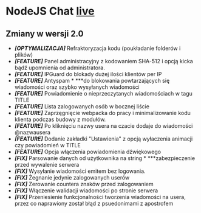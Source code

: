 # NodeJS Chat [live](https://talk.kucharskov.pl/)

## Zmiany w wersji 2.0
* ***[OPTYMALIZACJA]*** Refraktoryzacja kodu (poukładanie folderów i plików)
* ***[FEATURE]*** Panel administracyjny z kodowaniem SHA-512 i opcją kicka bądź upomnienia od administratora.
* ***[FEATURE]*** IPGuard do blokady dużej ilości klientów per IP
* ***[FEATURE]*** Antyspam * ***do blokowania powtarzających się wiadomości oraz szybko wysyłanych wiadomości
* ***[FEATURE]*** Powiadomienie o nieprzeczytanych wiadomościach w tagu TITLE
* ***[FEATURE]*** Lista zalogowanych osób w bocznej liście
* ***[FEATURE]*** Zaprzęgnięcie webpacka do pracy i minimalizowanie kodu klienta podczas budowy z modułów.
* ***[FEATURE]*** Po kliknięciu nazwy usera na czacie dodaje do wiadomości @nazwausera
* ***[FEATURE]*** Dodanie zakładki "Ustawienia" z opcją wyłaczenia animacji czy powiadomień w TITLE
* ***[FEATURE]*** Opcja włączenia powiadomienia dźwiękowego
* ***[FIX]*** Parsowanie danych od użytkownika na string * ***zabezpieczenie przed wywalenie serwera
* ***[FIX]*** Wysyłanie wiadomości emitem bez logowania.
* ***[FIX]*** Żegnanie jedynie zalogowanych userów
* ***[FIX]*** Zerowanie countera znaków przed zalogowaniem
* ***[FIX]*** Włączenie walidacji wiadomości po stronie serwera
* ***[FIX]*** Przeniesienie funkcjonalności tworzenia wiadomości na usera, przez co naprawiony został błąd z psuedonimami z apostrofem